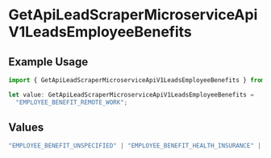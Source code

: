 # GetApiLeadScraperMicroserviceApiV1LeadsEmployeeBenefits

## Example Usage

```typescript
import { GetApiLeadScraperMicroserviceApiV1LeadsEmployeeBenefits } from "oppulence-backend-sdk/models/operations";

let value: GetApiLeadScraperMicroserviceApiV1LeadsEmployeeBenefits =
  "EMPLOYEE_BENEFIT_REMOTE_WORK";
```

## Values

```typescript
"EMPLOYEE_BENEFIT_UNSPECIFIED" | "EMPLOYEE_BENEFIT_HEALTH_INSURANCE" | "EMPLOYEE_BENEFIT_RETIREMENT_PLAN" | "EMPLOYEE_BENEFIT_PAID_TIME_OFF" | "EMPLOYEE_BENEFIT_REMOTE_WORK"
```